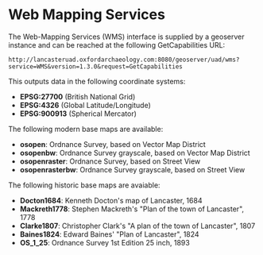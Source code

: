# Web Mapping Services

The Web-Mapping Services (WMS) interface is supplied by a geoserver instance and can be reached at the following GetCapabilities URL:

    http://lancasteruad.oxfordarchaeology.com:8080/geoserver/uad/wms?service=WMS&version=1.3.0&request=GetCapabilities

This outputs data in the following coordinate systems:

* **EPSG:27700** (British National Grid)
* **EPSG:4326** (Global Latitude/Longitude)
* **EPSG:900913** (Spherical Mercator)

The following modern base maps are available:

* **osopen**: Ordnance Survey, based on Vector Map District
* **osopenbw**: Ordnance Survey grayscale, based on Vector Map District
* **osopenraster**: Ordnance Survey, based on Street View
* **osopenrasterbw**: Ordnance Survey grayscale, based on Street View

The following historic base maps are avaiable:

* **Docton1684**: Kenneth Docton's map of Lancaster, 1684
* **Mackreth1778**: Stephen Mackreth's "Plan of the town of Lancaster", 1778
* **Clarke1807**: Christopher Clark's "A plan of the town of Lancaster", 1807
* **Baines1824**: Edward Baines' "Plan of Lancaster", 1824
* **OS_1_25**: Ordnance Survey 1st Edition 25 inch, 1893
